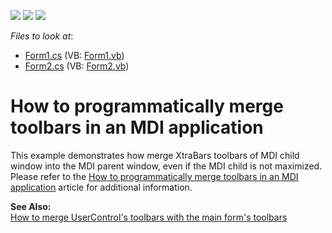 <!-- default badges list -->
![](https://img.shields.io/endpoint?url=https://codecentral.devexpress.com/api/v1/VersionRange/128617409/13.1.4%2B)
[![](https://img.shields.io/badge/Open_in_DevExpress_Support_Center-FF7200?style=flat-square&logo=DevExpress&logoColor=white)](https://supportcenter.devexpress.com/ticket/details/E846)
[![](https://img.shields.io/badge/📖_How_to_use_DevExpress_Examples-e9f6fc?style=flat-square)](https://docs.devexpress.com/GeneralInformation/403183)
<!-- default badges end -->
<!-- default file list -->
*Files to look at*:

* [Form1.cs](./CS/Form1.cs) (VB: [Form1.vb](./VB/Form1.vb))
* [Form2.cs](./CS/Form2.cs) (VB: [Form2.vb](./VB/Form2.vb))
<!-- default file list end -->
# How to programmatically merge toolbars in an MDI application


<p>This example demonstrates how merge XtraBars toolbars of MDI child window into the MDI parent window, even if the MDI child is not maximized. Please refer to the <a href="https://www.devexpress.com/Support/Center/p/A1638">How to programmatically merge toolbars in an MDI application</a> article for additional information.</p><p><strong>See Also:</strong><br />
<a href="https://www.devexpress.com/Support/Center/p/E753">How to merge UserControl's toolbars with the main form's toolbars</a></p>

<br/>


